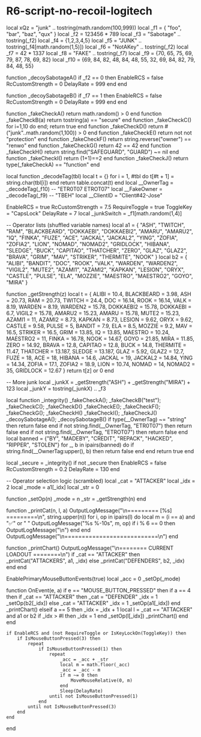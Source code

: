 # R6-script-no-recoil-logitech
local xQz = "junk" .. tostring(math.random(100,999))
local _f1 = { "foo", "bar", "baz", "qux" }
local _f2 = 123456 * 789
local _f3 = "Sabotage" .. tostring(_f2)
local _f4 = {1,2,3,4,5}
local _f5 = "JUNK" .. tostring(_f4[math.random(1,5)])
local _f6 = "NotAKey" .. tostring(_f2)
local _f7 = 42 * 1337
local _f8 = "FAKE" .. tostring(_f7)
local _f9 = {70, 65, 75, 69, 79, 87, 78, 69, 82}
local _f10 = {69, 84, 82, 48, 84, 48, 55, 32, 69, 84, 82, 79, 84, 48, 55}

function _decoySabotageA()
    if _f2 == 0 then
        EnableRCS = false
        RcCustomStrength = 0
        DelayRate = 999
    end
end

function _decoySabotageB()
    if _f7 == 1 then
        EnableRCS = false
        RcCustomStrength = 0
        DelayRate = 999
    end
end

function _fakeCheckA() return math.random() > 0 end
function _fakeCheckB(a) return tostring(a) == "secure" end
function _fakeCheckC() for i=1,10 do end; return true end
function _fakeCheckD() return #("junk"..math.random(1,100)) > 0 end
function _fakeCheckE() return not not "protection" end
function _fakeCheckF() return string.reverse("owner") == "renwo" end
function _fakeCheckG() return 42 == 42 end
function _fakeCheckH() return string.find("SAFEGUARD", "GUARD") ~= nil end
function _fakeCheckI() return (1+1)==2 end
function _fakeCheckJ() return type(_fakeCheckA) == "function" end

local function _decodeTag(tbl)
    local t = {}
    for i = 1, #tbl do t[#t + 1] = string.char(tbl[i]) end
    return table.concat(t)
end
local __OwnerTag = _decodeTag(_f10)  -- "ETR0T07 ETROT07"
local __FakeOwner = _decodeTag(_f9)  -- "TBEH"
local __ClientID = "Client#42-Jose"

EnableRCS = true
RcCustomStrength = 7.5
RequireToggle = true
ToggleKey = "CapsLock"
DelayRate = 7
local _junkSwitch = _f1[math.random(1,4)]

-- Operator lists (shuffled variable names)
local a1 = {
    "ASH", "TWITCH", "RAM", "BLACKBEARD", "DOKKAEBI", "DOKKAEBI2", "AMARU", "AMARU2",
    "IQ", "FINKA", "FUZE", "ACE", "JACKAL", "JACKAL2", "YING", "ZOFIA", "ZOFIA2", "LION",
    "NOMAD", "NOMAD2", "GRIDLOCK", "HIBANA", "SLEDGE", "BUCK", "CAPITAO", "THATCHER",
    "ZERO", "GLAZ", "GLAZ2", "BRAVA", "GRIM", "MAV", "STRIKER", "THERMITE", "NOOK"
}
local b2 = {
    "ALIBI", "BANDIT", "DOC", "ROOK", "VALK", "WARDEN", "WARDEN2", "VIGIL2", "MUTE2",
    "AZAMI1", "AZAMI2", "KAPKAN", "LESION", "ORYX", "CASTLE", "PULSE", "ELA", "MOZZIE",
    "MAESTRO", "MAESTRO2", "GOYO", "MIRA"
}

function _getStrength(z)
    local t = {
        ALIBI = 10.4, BLACKBEARD = 3.98, ASH = 20.73, RAM = 20.73, TWITCH = 24.4, DOC = 16.14,
        ROOK = 16.14, VALK = 8.19, WARDEN = 8.19, WARDEN2 = 15.78, DOKKAEBI2 = 15.78,
        DOKKAEBI = 6.7, VIGIL2 = 15.78, AMARU2 = 15.23, AMARU = 15.78, MUTE2 = 15.23,
        AZAMI1 = 11, AZAMI2 = 8.73, KAPKAN = 8.73, LESION = 9.62, ORYX = 9.62,
        CASTLE = 9.58, PULSE = 5, BANDIT = 7.9, ELA = 8.5, MOZZIE = 9.2,
        MAV = 16.5, STRIKER = 16.5, GRIM = 13.85, IQ = 13.85, MAESTRO = 10.24,
        MAESTRO2 = 11, FINKA = 16.78, NOOK = 14.67, GOYO = 21.85, MIRA = 11.85,
        ZERO = 14.92, BRAVA = 12.8, CAPITAO = 12.8, BUCK = 14.8, THERMITE = 11.47,
        THATCHER = 13.187, SLEDGE = 13.187, GLAZ = 5.92, GLAZ2 = 12.7, FUZE = 18,
        ACE = 18, HIBANA = 14.6, JACKAL = 19, JACKAL2 = 14.84, YING = 14.34,
        ZOFIA = 17.1, ZOFIA2 = 18.9, LION = 10.74, NOMAD = 14, NOMAD2 = 35,
        GRIDLOCK = 12.67
    }
    return t[z] or 0
end

-- More junk
local _junkX = _getStrength("ASH") + _getStrength("MIRA") + 123
local _junkY = tostring(_junkX) .. _f3

local function _integrity()
    _fakeCheckA(); _fakeCheckB("test"); _fakeCheckC(); _fakeCheckD()
    _fakeCheckE(); _fakeCheckF(); _fakeCheckG(); _fakeCheckH()
    _fakeCheckI(); _fakeCheckJ()
    _decoySabotageA(); _decoySabotageB()
    if type(__OwnerTag) ~= "string" then return false end
    if not string.find(__OwnerTag, "ETR0T07") then return false end
    if not string.find(__OwnerTag, "ETROT07") then return false end
    local banned = {"BY", "MADEBY", "CREDIT", "REPACK", "HACKED", "RIPPER", "STOLEN"}
    for _, b in ipairs(banned) do
        if string.find(__OwnerTag:upper(), b) then return false end
    end
    return true
end

local _secure = _integrity()
if not _secure then
    EnableRCS = false
    RcCustomStrength = 0.2
    DelayRate = 130
end

-- Operator selection logic (scrambled)
local _cat = "ATTACKER"
local _idx = 2
local _mode = a1[_idx]
local _str = 0

function _setOp(n)
    _mode = n
    _str = _getStrength(n)
end

function _printCat(n, l, a)
    OutputLogMessage("\n========= [%s] =========\n", string.upper(n))
    for i, op in ipairs(l) do
        local m = (i == a) and "✅" or "  "
        OutputLogMessage("%s %-10s", m, op)
        if i % 6 == 0 then OutputLogMessage("\n") end
    end
    OutputLogMessage("\n===========================\n")
end

function _printChart()
    OutputLogMessage("\n======== CURRENT LOADOUT ========\n")
    if _cat == "ATTACKER" then
        _printCat("ATTACKERS", a1, _idx)
    else
        _printCat("DEFENDERS", b2, _idx)
    end
end

EnablePrimaryMouseButtonEvents(true)
local _acc = 0
_setOp(_mode)

function OnEvent(e, a)
    if e == "MOUSE_BUTTON_PRESSED" then
        if a == 4 then
            if _cat == "ATTACKER" then
                _cat = "DEFENDER"
                _idx = 1
                _setOp(b2[_idx])
            else
                _cat = "ATTACKER"
                _idx = 1
                _setOp(a1[_idx])
            end
            _printChart()
        elseif a == 5 then
            _idx = _idx + 1
            local l = _cat == "ATTACKER" and a1 or b2
            if _idx > #l then _idx = 1 end
            _setOp(l[_idx])
            _printChart()
        end
    end

    if EnableRCS and (not RequireToggle or IsKeyLockOn(ToggleKey)) then
        if IsMouseButtonPressed(3) then
            repeat
                if IsMouseButtonPressed(1) then
                    repeat
                        _acc = _acc + _str
                        local m = math.floor(_acc)
                        _acc = _acc - m
                        if m ~= 0 then
                            MoveMouseRelative(0, m)
                        end
                        Sleep(DelayRate)
                    until not IsMouseButtonPressed(1)
                end
            until not IsMouseButtonPressed(3)
        end
    end
end
